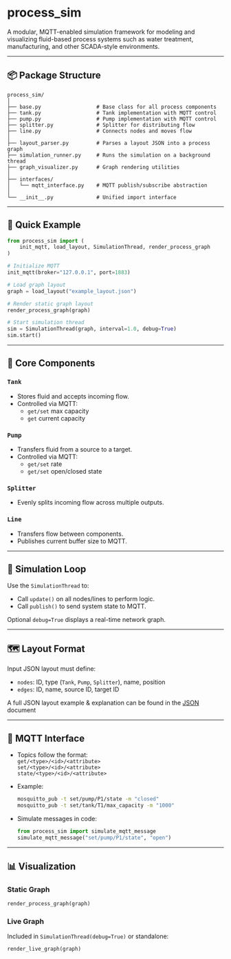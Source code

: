 # process_sim

A modular, MQTT-enabled simulation framework for modeling and visualizing fluid-based process systems such as water treatment, manufacturing, and other SCADA-style environments.

---

## 📦 Package Structure

```
process_sim/
│
├── base.py                  # Base class for all process components
├── tank.py                  # Tank implementation with MQTT control
├── pump.py                  # Pump implementation with MQTT control
├── splitter.py              # Splitter for distributing flow
├── line.py                  # Connects nodes and moves flow
│
├── layout_parser.py         # Parses a layout JSON into a process graph
├── simulation_runner.py     # Runs the simulation on a background thread
├── graph_visualizer.py      # Graph rendering utilities
│
├── interfaces/
│   └── mqtt_interface.py    # MQTT publish/subscribe abstraction
│
└── __init__.py              # Unified import interface
```

---

## 🔁 Quick Example

```python
from process_sim import (
    init_mqtt, load_layout, SimulationThread, render_process_graph
)

# Initialize MQTT
init_mqtt(broker="127.0.0.1", port=1883)

# Load graph layout
graph = load_layout("example_layout.json")

# Render static graph layout
render_process_graph(graph)

# Start simulation thread
sim = SimulationThread(graph, interval=1.0, debug=True)
sim.start()
```

---

## 🧱 Core Components

### `Tank`
- Stores fluid and accepts incoming flow.
- Controlled via MQTT:
  - `get/set` max capacity
  - `get` current capacity

### `Pump`
- Transfers fluid from a source to a target.
- Controlled via MQTT:
  - `get/set` rate
  - `get/set` open/closed state

### `Splitter`
- Evenly splits incoming flow across multiple outputs.

### `Line`
- Transfers flow between components.
- Publishes current buffer size to MQTT.

---

## 🧠 Simulation Loop

Use the `SimulationThread` to:
- Call `update()` on all nodes/lines to perform logic.
- Call `publish()` to send system state to MQTT.

Optional `debug=True` displays a real-time network graph.

---

## 🗺️ Layout Format

Input JSON layout must define:
- `nodes`: ID, type (`Tank`, `Pump`, `Splitter`), name, position
- `edges`: ID, name, source ID, target ID

A full JSON layout example & explanation can be found in the [JSON](./JSON.md) document

---

## 📡 MQTT Interface

- Topics follow the format:  
  `get/<type>/<id>/<attribute>`  
  `set/<type>/<id>/<attribute>`  
  `state/<type>/<id>/<attribute>`  

- Example:
  ```bash
  mosquitto_pub -t set/pump/P1/state -m "closed"
  mosquitto_pub -t set/tank/T1/max_capacity -m "1000"
  ```

- Simulate messages in code:
  ```python
  from process_sim import simulate_mqtt_message
  simulate_mqtt_message("set/pump/P1/state", "open")
  ```

---

## 📊 Visualization

### Static Graph
```python
render_process_graph(graph)
```

### Live Graph
Included in `SimulationThread(debug=True)` or standalone:
```python
render_live_graph(graph)
```